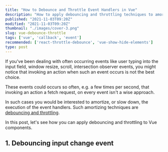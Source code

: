 ```yaml
---
title: "How to Debounce and Throttle Event Handlers in Vue"
description: "How to apply debouncing and throttling techniques to amortize the execution of event handlers in Vue"
published: "2021-11-03T09:20Z"
modified: "2021-11-03T09:20Z"
thumbnail: "./images/cover-3.png"
slug: vue-debounce-throttle
tags: ['vue', 'callback', 'event']
recommended: ['react-throttle-debounce', 'vue-show-hide-elements']
type: post
---
```


If you've been dealing with often occurring events like user typing into the input field, window resize, scroll, intersection observer events, you might notice that invoking an action when such an event occurs is not the best choice.  

These events could occurs so often, e.g. a few times per second, that invoking an action a fetch request, on every event isn't a wise approach.  

In such cases you would be interested to amortize, or slow down, the execution of the event handlers. Such amortizing techniques are [debouncing and throttling](https://css-tricks.com/debouncing-throttling-explained-examples/).  

In this post, let's see how you can apply debouncing and throttling to Vue components.  

## 1. Debouncing input change event

